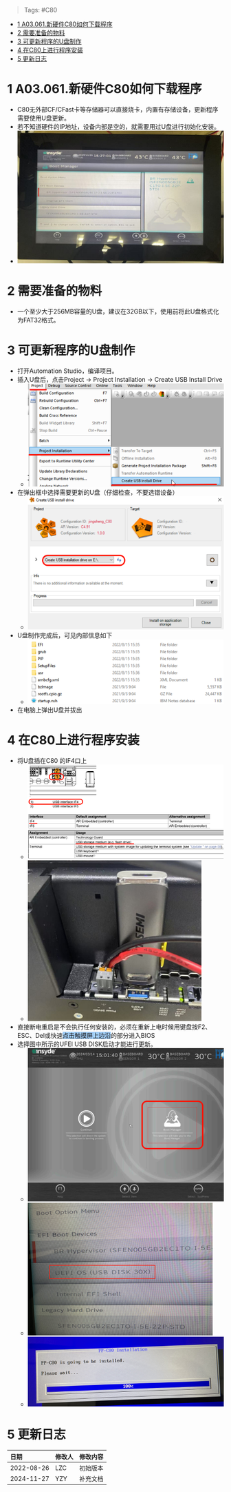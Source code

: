 > Tags: #C80

- [1 A03.061.新硬件C80如何下载程序](#_1-a03061%E6%96%B0%E7%A1%AC%E4%BB%B6c80%E5%A6%82%E4%BD%95%E4%B8%8B%E8%BD%BD%E7%A8%8B%E5%BA%8F)
- [2 需要准备的物料](#_2-%E9%9C%80%E8%A6%81%E5%87%86%E5%A4%87%E7%9A%84%E7%89%A9%E6%96%99)
- [3 可更新程序的U盘制作](#_3-%E5%8F%AF%E6%9B%B4%E6%96%B0%E7%A8%8B%E5%BA%8F%E7%9A%84u%E7%9B%98%E5%88%B6%E4%BD%9C)
- [4 在C80上进行程序安装](#_4-%E5%9C%A8c80%E4%B8%8A%E8%BF%9B%E8%A1%8C%E7%A8%8B%E5%BA%8F%E5%AE%89%E8%A3%85)
- [5 更新日志](#_5-%E6%9B%B4%E6%96%B0%E6%97%A5%E5%BF%97)

# 1 A03.061.新硬件C80如何下载程序

- C80无外部CF/CFast卡等存储器可以直接烧卡，内置有存储设备，更新程序需要使用U盘更新。
- 若不知道硬件的IP地址，设备内部是空的，就需要用过U盘进行初始化安装。
- ![](FILES/061新硬件C80如何下载程序/image-20241127202335998.png)

# 2 需要准备的物料

 - 一个至少大于256MB容量的U盘，建议在32GB以下，使用前将此U盘格式化为FAT32格式。

# 3 可更新程序的U盘制作

- 打开Automation Studio，编译项目。
- 插入U盘后，点击Project → Project Installation → Create USB Install Drive
    - ![](FILES/061新硬件C80如何下载程序/image-20241127200915325.png)
- 在弹出框中选择需要更新的U盘（仔细检查，不要选错设备）
    - ![](FILES/061新硬件C80如何下载程序/image-20241127202758718.png)
- U盘制作完成后，可见内部信息如下
    - ![](FILES/061新硬件C80如何下载程序/image-20241127202847476.png)
- 在电脑上弹出U盘并拔出

# 4 在C80上进行程序安装

- 将U盘插在C80 的IF4口上
    - ![](FILES/061新硬件C80如何下载程序/image-20241127203850181.png)
    - ![](FILES/061新硬件C80如何下载程序/image-20241127204315834.png)
- 直接断电重启是不会执行任何安装的，必须在重新上电时候用键盘按F2、ESC、Del或快速<span style="background:#A0CCF6">点击触摸屏上边沿</span>的部分进入BIOS
- 选择图中所示的UFEI USB DISK启动才能进行更新。
    - ![](FILES/061新硬件C80如何下载程序/image-20241127204741749.png)
    - ![](FILES/061新硬件C80如何下载程序/image-20241127204705697.png)
    - ![](FILES/061新硬件C80如何下载程序/image-20241127204718092.png)

# 5 更新日志

| 日期         | 修改人 | 修改内容 |
| :--------- | :-- | :--- |
| 2022-08-26 | LZC | 初始版本 |
| 2024-11-27 | YZY | 补充文档 |
